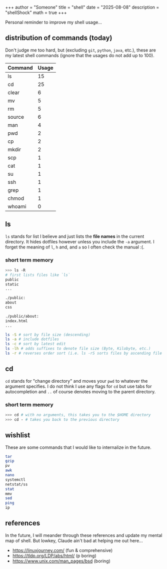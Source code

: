 +++
author = "Someone"
title = "shell"
date = "2025-08-08"
description = "shellShock"
math = true
+++

Personal reminder to improve my shell usage...
<!--more-->

## distribution of commands (today)

Don't judge me too hard, but (excluding `git`, `python`, `java`, etc.), these are my latest shell commands (ignore that the usages do not add up to 100).

| Command | Usage |
| ----- | ----- |
| ls | 15 |
| cd | 25 |
| clear | 6 |
| mv | 5 |
| rm | 5 |
| source | 6 |
| man | 4 |
| pwd | 2 |
| cp | 2 |
| mkdir | 2 |
| scp | 1 |
| cat | 1 |
| su | 1 |
| ssh | 1 |
| grep | 1 |
| chmod | 1 |
| whoami | 0 |

## ls

`ls` stands for list I believe and just lists the **file names** in the current directory. It hides dotfiles however unless you include the `-a` argument. I forget the meaning of `l`, `h` and, and `a` so I often check the manual :(.

### short term memory

```bash
>>> ls -R
# first lists files like `ls`
public
static
...

./public:
about
css

./public/about:
index.html
...
```

```bash
ls -S # sort by file size (descending)
ls -a # include dotfiles
ls -c # sort by latest edit
ls -lh # adds suffixes to denote file size (Byte, Kilobyte, etc.)
ls -r # reverses order sort (i.e. ls -rS sorts files by ascending file size)
```

## cd

`cd` stands for "change directory" and moves your `pwd` to whatever the argument specifies. I do not think I use any flags for `cd` but use tabs for autocompletion and `..` of course denotes moving to the parent directory.

### short term memory

```bash
>>> cd # with no arguments, this takes you to the $HOME directory
>>> cd - # takes you back to the previous directory
```



## wishlist

These are some commands that I would like to internalize in the future.

```bash
tar
gzip
pv
awk
nano
systemctl
netstat/ss
stat
mmv
sed
ping
ip
```

## references

In the future, I will meander through these references and update my mental map of shell. But lowkey, Claude ain't bad at helping me out here...

- https://linuxjourney.com/ (fun & comprehensive)
- https://tldp.org/LDP/abs/html/ (p boring)
- https://www.unix.com/man_pages/bsd (boring)
